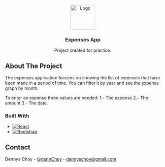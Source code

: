 <!-- PROJECT LOGO -->
<br />
<div align="center">
    <a href="https://github.com/github_username/repo_name">
        <img src="images/logo.png" alt="Logo" width="80" height="80">
    </a>
    <h3 align="center">Expenses App</h3>
    <p align="center">
        Project created for practice.
    </p>
</div>

<!-- ABOUT THE PROJECT -->
## About The Project

<!-- [![Product Name Screen Shot][product-screenshot]](https://example.com) -->

The expenses application focuses on showing the list of expenses that have been made in a period of time. You can filter it by year and see the expense graph by month.

To enter an expense three values are needed:
1.- The expense
2.- The amount
3.- The date.

### Built With

- [![React][React.js]][React-url]
- [![Bootstrap][Bootstrap.com]][Bootstrap-url]

<!-- CONTACT -->

## Contact

Dennys Choy - [@dennChoy](https://twitter.com/dennChoy) - dennyschoy@gmail.com

<!-- Project Link: [https://github.com/github_username/repo_name](https://github.com/github_username/repo_name) -->


<!-- MARKDOWN LINKS & IMAGES -->
<!-- https://www.markdownguide.org/basic-syntax/#reference-style-links -->

[contributors-shield]: https://img.shields.io/github/contributors/github_username/repo_name.svg?style=for-the-badge
[contributors-url]: https://github.com/github_username/repo_name/graphs/contributors
[forks-shield]: https://img.shields.io/github/forks/github_username/repo_name.svg?style=for-the-badge
[forks-url]: https://github.com/github_username/repo_name/network/members
[stars-shield]: https://img.shields.io/github/stars/github_username/repo_name.svg?style=for-the-badge
[stars-url]: https://github.com/github_username/repo_name/stargazers
[license-shield]: https://img.shields.io/github/license/github_username/repo_name.svg?style=for-the-badge
[license-url]: https://github.com/github_username/repo_name/blob/master/LICENSE.txt
[linkedin-shield]: https://img.shields.io/badge/-LinkedIn-black.svg?style=for-the-badge&logo=linkedin&colorB=555
[linkedin-url]: https://linkedin.com/in/linkedin_username
[product-screenshot]: images/screenshot.png
[Next.js]: https://img.shields.io/badge/next.js-000000?style=for-the-badge&logo=nextdotjs&logoColor=white
[Next-url]: https://nextjs.org/
[React.js]: https://img.shields.io/badge/React-20232A?style=for-the-badge&logo=react&logoColor=61DAFB
[React-url]: https://reactjs.org/
[Bootstrap.com]: https://img.shields.io/badge/Bootstrap-563D7C?style=for-the-badge&logo=bootstrap&logoColor=white
[Bootstrap-url]: https://getbootstrap.com
